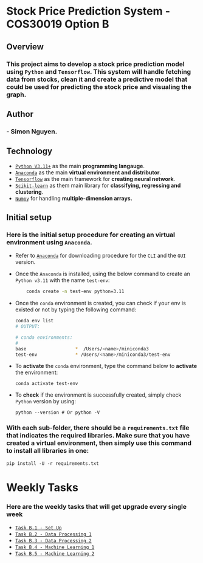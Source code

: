 # Stock Price Prediction System - COS30019 Option B

## Overview

### This project aims to develop a stock price prediction model using `Python` and `Tensorflow`. This system will handle **fetching data** from stocks, **clean** it and **create** a predictive model that could be used for **predicting** the stock price and **visualing** the graph.

## Author

### - Simon Nguyen.

## Technology

- [`Python V3.11+`](https://www.python.org/) as the main **programming langauge**.
- [`Anaconda`](https://www.anaconda.com/) as the main **virtual environment and distributor**.
- [`Tensorflow`](https://www.tensorflow.org/?hl=en) as the main framework for **creating neural network**.
- [`Scikit-learn`](https://scikit-learn.org/stable/) as them main library for **classifying, regressing and clustering**.
- [`Numpy`](https://numpy.org/) for handling **multiple-dimension arrays.**

## Initial setup

### Here is the initial setup procedure for creating an virtual environment using `Anaconda`.

- Refer to [`Anaconda`](https://www.anaconda.com/) for downloading procedure for the `CLI` and the `GUI` version.
- Once the `Anaconda` is installed, using the below command to create an `Python v3.11` with the name `test-env`:
  ```sh
      conda create -n test-env python=3.11
  ```
- Once the `conda` environment is created, you can check if your env is existed or not by typing the following command:

  ```sh
  conda env list
  # OUTPUT:

  # conda environments:
  #
  base                  *  /Users/<name>/miniconda3
  test-env              * /Users/<name>/miniconda3/test-env

  ```

- To **activate** the `conda` environment, type the command below to **activate** the environment:
  ```
  conda activate test-env
  ```
- To **check** if the environment is successfully created, simply check `Python` version by using:
  ```
  python --version # Or python -V
  ```

### With each sub-folder, there should be a `requirements.txt` file that indicates the required libraries. Make sure that you have created a virtual environment, then simply use this command to install all libraries in one:

    pip install -U -r requirements.txt

# Weekly Tasks

### Here are the weekly tasks that will get upgrade every single week

- [`Task B.1 - Set Up`](https://github.com/cobeo2004/cos30018/tree/main/Week1)
- [`Task B.2 - Data Processing 1`](https://github.com/cobeo2004/cos30018/tree/main/Week2)
- [`Task B.3 - Data Processing 2`](https://github.com/cobeo2004/cos30018/tree/main/Week3)
- [`Task B.4 - Machine Learning 1`](https://github.com/cobeo2004/cos30018/tree/main/Week4)
- [`Task B.5 - Machine Learning 2`](https://github.com/cobeo2004/cos30018/tree/main/Week5)
